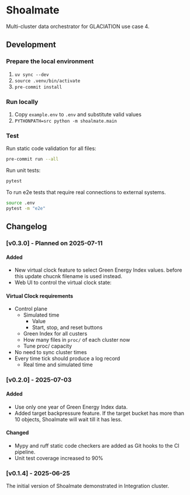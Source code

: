 # Shoalmate

Multi-cluster data orchestrator for GLACIATION use case 4.

## Development

### Prepare the local environment

1. `uv sync --dev`
2. `source .venv/bin/activate`
3. `pre-commit install`

### Run locally

1. Copy `example.env` to `.env` and substitute valid values
2. `PYTHONPATH=src python -m shoalmate.main`


### Test

Run static code validation for all files:
```bash
pre-commit run --all
```

Run unit tests:
```bash
pytest
```

To run e2e tests that require real connections to external systems.
```bash
source .env
pytest -m "e2e"
```

## Changelog

### [v0.3.0] - Planned on 2025-07-11
#### Added
- New virtual clock feature to select Green Energy Index values. before this update chucnk filename is used instead.
- Web UI to control the virtual clock state:

#### Virtual Clock requirements
- Control plane
  - Simulated time
    - Value
    - Start, stop, and reset buttons
  - Green Index for all custers
  - How many files in `proc/` of each cluster now
  - Tune proc/ capacity
- No need to sync cluster times
- Every time tick should produce a log record
  - Real time and simulated time

### [v0.2.0] - 2025-07-03
#### Added
- Use only one year of Green Energy Index data.
- Added target backpressure feature. If the target bucket has more than 10 objects, Shoalmate will wait till it has
  less.

#### Changed
- Mypy and ruff static code checkers are added as Git hooks to the CI pipeline.
- Unit test coverage increased to 90%

### [v0.1.4] - 2025-06-25
The initial version of Shoalmate demonstrated in Integration cluster.
